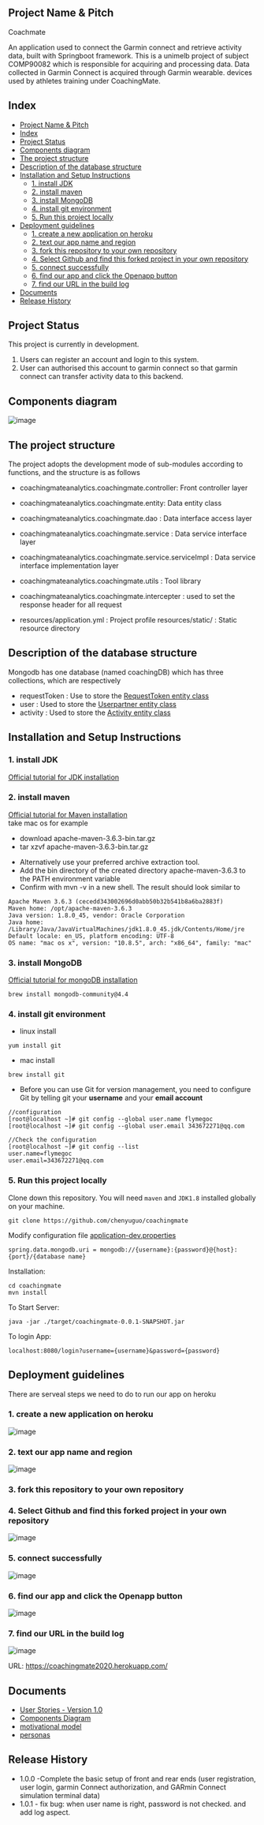 ## Project Name & Pitch 
Coachmate

An application used to connect the Garmin connect and retrieve activity data, built with Springboot framework.
This is a unimelb project of subject COMP90082 which is responsible for acquiring and processing data.
 Data collected in Garmin Connect is acquired through Garmin wearable. devices used by athletes training under CoachingMate.
 
 ## Index

- [Project Name & Pitch](#project-name---pitch)
- [Index](#Index)
- [Project Status](#project-status)
- [Components diagram](#components-diagram)
- [The project structure](#the-project-structure)
- [Description of the database structure ](#Description-of-the-database-structure )
- [Installation and Setup Instructions](#installation-and-setup-instructions)
  * [1. install JDK](#1-install-jdk)
  * [2. install maven](#2-install-maven)
  * [3. install MongoDB](#3-install-mongodb)
  * [4. install git environment](#4-install-git-environment)
  * [5. Run this project locally](#5-run-this-project-locally)
- [Deployment guidelines](#deployment-guidelines)
  * [1. create a new application on heroku](#1-create-a-new-application-on-heroku)
  * [2. text our app name and region](#2-text-our-app-name-and-region)
  * [3. fork this repository to your own repository](#3-fork-this-repository-to-your-own-repository)
  * [4. Select Github and find this forked project in your own repository](#4-select-github-and-find-this-forked-project-in-your-own-repository)
  * [5. connect successfully](#5-connect-successfully)
  * [6. find our app and click the Openapp button](#6-find-our-app-and-click-the-openapp-button)
  * [7. find our URL in the build log](#7-find-our-url-in-the-build-log)
- [Documents](#documents)
- [Release History](#Release-History)



## Project Status

This project is currently in development. 
1. Users can register an account and login to this system. 
2. User can authorised this account to garmin connect so that garmin connect can transfer activity data to this backend.

## Components diagram
![image](https://github.com/chenyuguo/coachingmate/blob/master/Resources/componentPicture/component%20Diagram.png)


## The project structure
 The project adopts the development mode of sub-modules according to functions, and the structure is as follows
 
- coachingmateanalytics.coachingmate.controller: Front controller layer
- coachingmateanalytics.coachingmate.entity: Data entity class
- coachingmateanalytics.coachingmate.dao : Data interface access layer
- coachingmateanalytics.coachingmate.service : Data service interface layer
- coachingmateanalytics.coachingmate.service.serviceImpl : Data service interface implementation layer
- coachingmateanalytics.coachingmate.utils : Tool library
- coachingmateanalytics.coachingmate.intercepter : used to set the response header for all request

- resources/application.yml : Project profile
resources/static/ : Static resource directory

## Description of the database structure 

Mongodb has one database (named coachingDB) which has three collections, which are respectively
- requestToken : Use to store the [RequestToken entity class](https://github.com/chenyuguo/coachingmate/blob/master/src/main/java/coachingmateanalytics/coachingmate/entity/RequestToken.java)
- user : Used to store the [Userpartner entity class](https://github.com/chenyuguo/coachingmate/blob/master/src/main/java/coachingmateanalytics/coachingmate/entity/UserPartner.java)
- activity : Used to store the [Activity entity class](https://github.com/chenyuguo/coachingmate/blob/master/src/main/java/coachingmateanalytics/coachingmate/entity/Activity.java)


## Installation and Setup Instructions

### 1. install JDK
[Official tutorial for JDK installation](https://docs.oracle.com/javase/10/install/installation-jdk-and-jre-macos.htm#JSJIG-GUID-2FE451B0-9572-4E38-A1A5-568B77B146DE)

### 2. install maven
[Official tutorial for Maven installation](http://maven.apache.org/install.html)<br>
take mac os for example
- download 	apache-maven-3.6.3-bin.tar.gz
- tar xzvf apache-maven-3.6.3-bin.tar.gz
 * Alternatively use your preferred archive extraction tool.
 * Add the bin directory of the created directory apache-maven-3.6.3 to the PATH environment variable
 * Confirm with mvn -v in a new shell. The result should look similar to
```
Apache Maven 3.6.3 (cecedd343002696d0abb50b32b541b8a6ba2883f)
Maven home: /opt/apache-maven-3.6.3
Java version: 1.8.0_45, vendor: Oracle Corporation
Java home: /Library/Java/JavaVirtualMachines/jdk1.8.0_45.jdk/Contents/Home/jre
Default locale: en_US, platform encoding: UTF-8
OS name: "mac os x", version: "10.8.5", arch: "x86_64", family: "mac"
```
### 3. install MongoDB
[Official tutorial for mongoDB installation](https://docs.mongodb.com/manual/tutorial/install-mongodb-on-os-x/)

```
brew install mongodb-community@4.4
```

### 4. install git environment
- linux install
```
yum install git
```
- mac install
```
brew install git
```
- Before you can use Git for version management, you need to configure Git by telling git your **username** and your **email account**
```
//configuration
[root@localhost ~]# git config --global user.name flymegoc
[root@localhost ~]# git config --global user.email 343672271@qq.com

//Check the configuration
[root@localhost ~]# git config --list
user.name=flymegoc
user.email=343672271@qq.com
```

### 5. Run this project locally
Clone down this repository. You will need `maven` and `JDK1.8` installed globally on your machine.  

`git clone https://github.com/chenyuguo/coachingmate`

Modify configuration file
[application-dev.properties](https://github.com/chenyuguo/coachingmate/blob/master/src/main/resources/application-dev.properties)
```
spring.data.mongodb.uri = mongodb://{username}:{password}@{host}:{port}/{database name}

```

Installation:

`cd coachingmate` <br>
`mvn install`  

To Start Server:

`java -jar ./target/coachingmate-0.0.1-SNAPSHOT.jar`  

To login App:

`localhost:8080/login?username={username}&password={password}`  


## Deployment guidelines
There are serveal steps we need to do to run our app on heroku
### 1. create a new application on heroku
![image](https://github.com/chenyuguo/coachingmate/blob/master/Resources/runonserver/picture/pic/1newApp.jpg)

### 2. text our app name and region
![image](https://github.com/chenyuguo/coachingmate/blob/master/Resources/runonserver/picture/pic/2newCreate.jpg)

### 3. fork this repository to your own repository

### 4. Select Github and find this forked project in your own repository
![image](https://github.com/chenyuguo/coachingmate/blob/master/Resources/runonserver/picture/pic/3connect.jpg)

### 5. connect successfully
![image](https://github.com/chenyuguo/coachingmate/blob/master/Resources/runonserver/picture/pic/4success.jpg)

### 6. find our app and click the Openapp button
![image](https://github.com/chenyuguo/coachingmate/blob/master/Resources/runonserver/picture/pic/5open.jpg)

### 7. find our URL in the build log
![image](https://github.com/chenyuguo/coachingmate/blob/master/Resources/runonserver/picture/pic/6.jpg)

URL: <https://coachingmate2020.herokuapp.com/>


## Documents
- [User Stories - Version 1.0](https://github.com/chenyuguo/coachingmate/blob/master/docs/User%20Stories%20-%20Version%201.0.pdf)
- [Components Diagram](https://github.com/chenyuguo/coachingmate/blob/master/docs/Components%20Diagram.pdf)
- [motivational model](https://github.com/chenyuguo/coachingmate/blob/master/docs/Motivational%20model.pdf)
- [personas](https://github.com/chenyuguo/coachingmate/blob/master/docs/personas.pdf)

## Release History
- 1.0.0 -Complete the basic setup of front and rear ends (user registration, user login, garmin Connect authorization, and GARmin Connect simulation terminal data)
- 1.0.1 - fix bug: when user name is right, password is not checked. and add log aspect.
